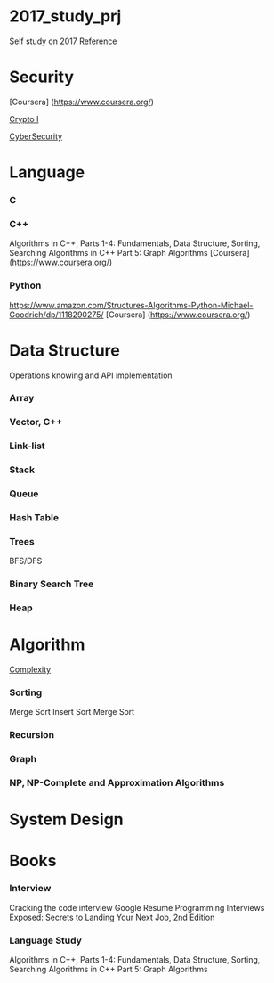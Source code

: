 # 2017_study_prj
Self study on 2017
[Reference](https://github.com/jwasham/google-interview-university)

# Security
[Coursera] (https://www.coursera.org/)

[Crypto I](https://www.coursera.org/learn/crypto/home/welcome)

[CyberSecurity](https://www.coursera.org/specializations/cyber-security)

# Language
### C
### C++
Algorithms in C++, Parts 1-4: Fundamentals, Data Structure, Sorting, Searching
Algorithms in C++ Part 5: Graph Algorithms
[Coursera] (https://www.coursera.org/)

### Python
https://www.amazon.com/Structures-Algorithms-Python-Michael-Goodrich/dp/1118290275/
[Coursera] (https://www.coursera.org/)

# Data Structure
Operations knowing and API implementation
### Array
### Vector, C++
### Link-list
### Stack
### Queue
### Hash Table
### Trees
BFS/DFS
### Binary Search Tree
### Heap
# Algorithm
[Complexity](http://bigocheatsheet.com)
### Sorting
Merge Sort
Insert Sort
Merge Sort
### Recursion
### Graph
### NP, NP-Complete and Approximation Algorithms

# System Design

# Books
### Interview
Cracking the code interview
Google Resume 
Programming Interviews Exposed: Secrets to Landing Your Next Job, 2nd Edition

### Language Study
Algorithms in C++, Parts 1-4: Fundamentals, Data Structure, Sorting, Searching
Algorithms in C++ Part 5: Graph Algorithms
